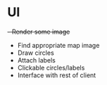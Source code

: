 # UI
~~- Render some image~~
- Find appropriate map image
- Draw circles
- Attach labels
- Clickable circles/labels
- Interface with rest of client
